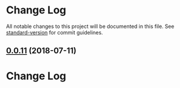 # Change Log

All notable changes to this project will be documented in this file. See [standard-version](https://github.com/conventional-changelog/standard-version) for commit guidelines.

<a name="0.0.11"></a>
## [0.0.11](https://github.com/eavesal/redux-mini-form/compare/v0.0.9...v0.0.11) (2018-07-11)



# Change Log
